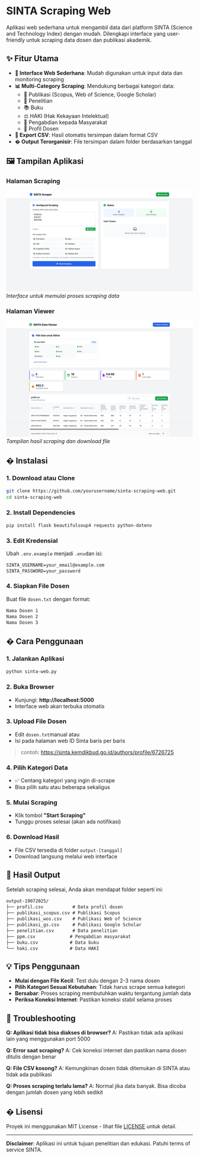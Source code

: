# SINTA Scraping Web

Aplikasi web sederhana untuk mengambil data dari platform SINTA (Science and Technology Index) dengan mudah. Dilengkapi interface yang user-friendly untuk scraping data dosen dan publikasi akademik.

## ✨ Fitur Utama

- **🎯 Interface Web Sederhana**: Mudah digunakan untuk input data dan monitoring scraping
- **📊 Multi-Category Scraping**: Mendukung berbagai kategori data:
  - 📖 Publikasi (Scopus, Web of Science, Google Scholar)
  - 🔬 Penelitian
  - 📚 Buku
  - ⚖️ HAKI (Hak Kekayaan Intelektual)
  - 🤝 Pengabdian kepada Masyarakat
  - 👤 Profil Dosen
- **💾 Export CSV**: Hasil otomatis tersimpan dalam format CSV
- **� Output Terorganisir**: File tersimpan dalam folder berdasarkan tanggal

## 🖼️ Tampilan Aplikasi

### Halaman Scraping
![Scraping Page](./images/scrap_page.jpeg)
*Interface untuk memulai proses scraping data*

### Halaman Viewer
![Viewer Page](./images/viewer_page.jpeg)
*Tampilan hasil scraping dan download file*

## �️ Instalasi

### 1. Download atau Clone
```bash
git clone https://github.com/yourusername/sinta-scraping-web.git
cd sinta-scraping-web
```

### 2. Install Dependencies
```bash
pip install flask beautifulsoup4 requests python-dotenv
```

### 3. Edit Kredensial
Ubah `.env.example` menjadi `.env`dan isi:
```
SINTA_USERNAME=your_email@example.com
SINTA_PASSWORD=your_password
```

### 4. Siapkan File Dosen
Buat file `dosen.txt` dengan format:
```
Nama Dosen 1
Nama Dosen 2
Nama Dosen 3
```

## � Cara Penggunaan

### 1. Jalankan Aplikasi
```bash
python sinta-web.py
```

### 2. Buka Browser
- Kunjungi: **http://localhost:5000**
- Interface web akan terbuka otomatis

### 3. Upload File Dosen
- Edit `dosen.txt`manual atau
- Isi pada halaman web ID Sinta baris per baris
> contoh: https://sinta.kemdikbud.go.id/authors/profile/6726725

### 4. Pilih Kategori Data
- ✅ Centang kategori yang ingin di-scrape
- Bisa pilih satu atau beberapa sekaligus

### 5. Mulai Scraping
- Klik tombol **"Start Scraping"**
- Tunggu proses selesai (akan ada notifikasi)

### 6. Download Hasil
- File CSV tersedia di folder `output-[tanggal]`
- Download langsung melalui web interface

## 📁 Hasil Output

Setelah scraping selesai, Anda akan mendapat folder seperti ini:

```
output-19072025/
├── profil.csv           # Data profil dosen
├── publikasi_scopus.csv # Publikasi Scopus
├── publikasi_wos.csv    # Publikasi Web of Science
├── publikasi_gs.csv     # Publikasi Google Scholar
├── penelitian.csv       # Data penelitian
├── ppm.csv             # Pengabdian masyarakat
├── buku.csv            # Data buku
└── haki.csv            # Data HAKI
```

## 💡 Tips Penggunaan

- **Mulai dengan File Kecil**: Test dulu dengan 2-3 nama dosen
- **Pilih Kategori Sesuai Kebutuhan**: Tidak harus scrape semua kategori
- **Bersabar**: Proses scraping membutuhkan waktu tergantung jumlah data
- **Periksa Koneksi Internet**: Pastikan koneksi stabil selama proses

## 🔧 Troubleshooting

**Q: Aplikasi tidak bisa diakses di browser?**
A: Pastikan tidak ada aplikasi lain yang menggunakan port 5000

**Q: Error saat scraping?**
A: Cek koneksi internet dan pastikan nama dosen ditulis dengan benar

**Q: File CSV kosong?**
A: Kemungkinan dosen tidak ditemukan di SINTA atau tidak ada publikasi

**Q: Proses scraping terlalu lama?**
A: Normal jika data banyak. Bisa dicoba dengan jumlah dosen yang lebih sedikit

## � Lisensi

Proyek ini menggunakan MIT License - lihat file [LICENSE](LICENSE) untuk detail.

---

**Disclaimer**: Aplikasi ini untuk tujuan penelitian dan edukasi. Patuhi terms of service SINTA.